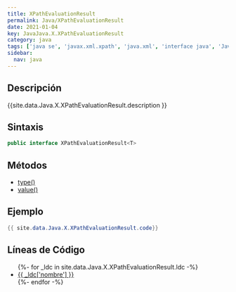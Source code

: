 ```yaml
---
title: XPathEvaluationResult
permalink: Java/XPathEvaluationResult
date: 2021-01-04
key: JavaJava.X.XPathEvaluationResult
category: java
tags: ['java se', 'javax.xml.xpath', 'java.xml', 'interface java', 'Java 9']
sidebar: 
  nav: java
---
```


## Descripción
{{site.data.Java.X.XPathEvaluationResult.description }}

## Sintaxis
~~~java
public interface XPathEvaluationResult<T>
~~~

## Métodos
* [type()](/Java/XPathEvaluationResult/type)
* [value()](/Java/XPathEvaluationResult/value)

## Ejemplo
~~~java
{{ site.data.Java.X.XPathEvaluationResult.code}}
~~~

## Líneas de Código
<ul>
{%- for _ldc in site.data.Java.X.XPathEvaluationResult.ldc -%}
   <li>
       <a href="{{_ldc['url'] }}">{{ _ldc['nombre'] }}</a>
   </li>
{%- endfor -%}
</ul>
